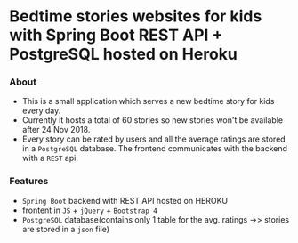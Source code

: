 # Bedtime stories websites for kids with Spring Boot REST API + PostgreSQL hosted on Heroku
### About
- This is a small application which serves a new bedtime story for kids every day.
- Currently it hosts a total of 60 stories so new stories won't be available after 24 Nov 2018. 
- Every story can be rated by users and all the average ratings are stored in a `PostgreSQL` database. The frontend communicates with the backend with a `REST` api.
### Features
- `Spring Boot` backend with REST API hosted on HEROKU
- frontent in `JS` + `jQuery` + `Bootstrap 4`
- `PostgreSQL` database(contains only 1 table for the avg. ratings ->> stories are stored in a `json` file)


